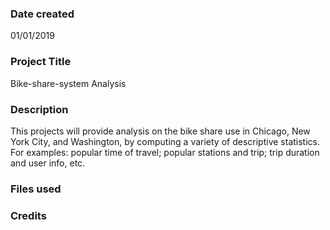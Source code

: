 ### Date created
01/01/2019

### Project Title
Bike-share-system Analysis 

### Description
This projects will provide analysis on the bike share use in Chicago, New York City, and Washington, by computing a variety of descriptive statistics. For examples: popular time of travel; popular stations and trip; trip duration and user info, etc.

### Files used


### Credits